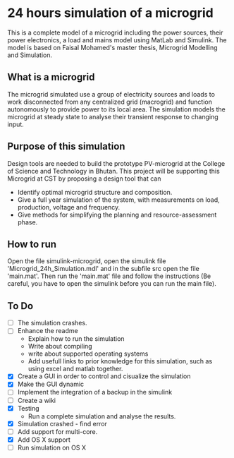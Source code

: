# 24 hours simulation of a microgrid
This is a complete model of a microgrid including the power sources, their power electronics, a load and mains model using MatLab and Simulink. The model is based on Faisal Mohamed's master thesis, Microgrid Modelling and Simulation.

## What is a microgrid
The microgrid simulated use a group of electricity sources and loads to work disconnected from any centralized grid (macrogrid) and function autonomously to provide power to its local area. The simulation models the microgrid at steady state to analyse their transient response to changing input. 

## Purpose of this simulation
Design tools are needed to build the prototype PV-microgrid at the College of Science and Technology in Bhutan. This project will be supporting this Microgrid at CST by proposing a design tool that can
* Identify optimal microgrid structure and composition.
* Give a full year simulation of the system, with measurements on load, production, voltage and frequency.
* Give methods for simplifying the planning and resource-assessment phase.

## How to run
Open the file simulink-microgrid, open the simulink file 'Microgrid_24h_Simulation.mdl' and in the subfile src open the file 'main.mat'. Then run the 'main.mat' file and follow the instructions (Be careful, you have to open the simulink before you can run the main file). 

## To Do

- [ ] The simulation crashes. 
- [ ] Enhance the readme
  * Explain how to run the simulation
  * Write about compiling
  * write about supported operating systems
  * Add usefull links to prior knowledge for this simulation, such as using excel and matlab together.
- [x] Create a GUI in order to control and cisualize the simulation
- [x] Make the GUI dynamic
- [ ] Implement the integration of a backup in the simulink
- [ ] Create a wiki
- [x] Testing
  * Run a complete simulation and analyse the results.
- [x] Simulation crashed - find error
- [ ] Add support for multi-core.
- [x] Add OS X support
- [ ] Run simulation on OS X
